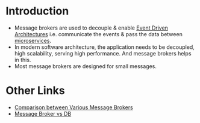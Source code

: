 # Introduction
- Message brokers are used to decouple & enable [Event Driven Architectures](../1_MicroServicesSOA/EventDrivenArchitecture.md) i.e. communicate the events & pass the data between [microservices](../1_MicroServicesSOA/Readme.md).
- In modern software architecture, the application needs to be decoupled, high scalability, serving high performance. And message brokers helps in this.
- Most message brokers are designed for small messages.

# Other Links
- [Comparison between Various Message Brokers](KafkaVsRabbitMQVsSQSVsSNS.md)
- [Message Broker vs DB](MessageBrokerVsDBs.md)